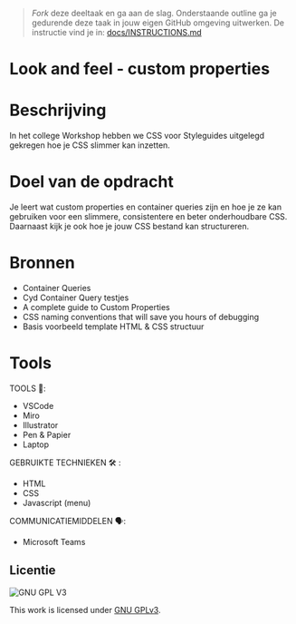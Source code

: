 > _Fork_ deze deeltaak en ga aan de slag. 
Onderstaande outline ga je gedurende deze taak in jouw eigen GitHub omgeving uitwerken. 
De instructie vind je in: [docs/INSTRUCTIONS.md](docs/INSTRUCTIONS.md)

# Look and feel - custom properties

# Beschrijving
In het college Workshop hebben we CSS voor Styleguides uitgelegd gekregen hoe je CSS slimmer kan inzetten.

# Doel van de opdracht
Je leert wat custom properties en container queries zijn en hoe je ze kan gebruiken voor een slimmere, consistentere en beter onderhoudbare CSS. Daarnaast kijk je ook hoe je jouw CSS bestand kan structureren.

# Bronnen
* Container Queries
* Cyd Container Query testjes
* A complete guide to Custom Properties
* CSS naming conventions that will save you hours of debugging
* Basis voorbeeld template HTML & CSS structuur

# Tools

TOOLS 🧰:
* VSCode
* Miro
* Illustrator
* Pen & Papier
* Laptop

GEBRUIKTE TECHNIEKEN 🛠️ :
* HTML
* CSS
* Javascript (menu)

COMMUNICATIEMIDDELEN 🗣️:
* Microsoft Teams

## Licentie

![GNU GPL V3](https://www.gnu.org/graphics/gplv3-127x51.png)

This work is licensed under [GNU GPLv3](./LICENSE).
